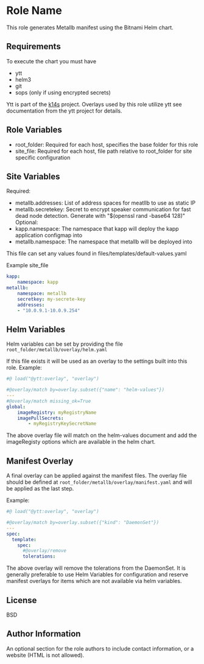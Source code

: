 Role Name
=========

This role generates Metallb manifest using the Bitnami Helm chart.

Requirements
------------

To execute the chart you must have 
 - ytt
 - helm3
 - git
 - sops (only if using encrypted secrets)

Ytt  is part of the [k14s][k14] project. Overlays used by this role utilize ytt see
documentation from the ytt project for details.

Role Variables
--------------

 - root_folder: Required for each host, specifies the base folder for this role
 - site_file: Required for each host, file path relative to root_folder for site specific configuration

Site Variables
--------------
Required:
 - metallb.addresses: List of address spaces for meatllb to use as static IP
 - metallb.secretekey: Secret to encrypt speaker communication for fast dead node
   detection. Generate with "$(openssl rand -base64 128)"
Optional:
 - kapp.namespace: The namespace that kapp will deploy the kapp application configmap into
 - metallb.namespace: The namespace that metallb will be deployed into

This file can set any values found in files/templates/default-values.yaml

Example site_file
```yaml
kapp:
    namespace: kapp
metallb:
    namespace: metallb
    secretkey: my-secrete-key
    addresses:
    - "10.0.9.1-10.0.9.254"
```

Helm Variables
--------------
Helm variables can be set by providing the file `root_folder/metallb/overlay/helm.yaml`

If this file exists it will be used as an overlay to the settings built into this role.
Example:
```yaml
#@ load("@ytt:overlay", "overlay")

#@overlay/match by=overlay.subset({"name": "helm-values"})
---
#@overlay/match missing_ok=True
global:
    imageRegistry: myRegistryName
    imagePullSecrets:
        - myRegistryKeySecretName
```
The above overlay file will match on the helm-values document and add the imageRegisty options
which are available in the helm chart.

Manifest Overlay
----------------
A final overlay can be applied against the manifest files. The overlay file should be defined
at `root_folder/metallb/overlay/manifest.yaml` and will be applied as the last step.

Example:
```yaml
#@ load("@ytt:overlay", "overlay")

#@overlay/match by=overlay.subset({"kind": "DaemonSet"})
---
spec:
  template:
    spec:
      #@overlay/remove
      tolerations:
```
The above overlay will remove the tolerations from the DaemonSet. It is generally preferable
to use Helm Variables for configuration and reserve manifest overlays for items which are not
available via helm variables.

License
-------

BSD

Author Information
------------------

An optional section for the role authors to include contact information, or a website (HTML is not allowed).

[k14]:https://k14s.io/
